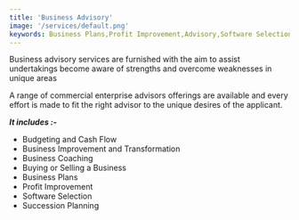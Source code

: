 ```yaml
---
title: 'Business Advisory'
image: '/services/default.png'
keywords: Business Plans,Profit Improvement,Advisory,Software Selection
---
```


Business advisory services are furnished with the aim to assist undertakings become aware of strengths and overcome weaknesses in unique areas

A range of commercial enterprise advisors offerings are available and every effort is made to fit the right advisor to the unique desires of the applicant.

***It includes :-***

* Budgeting and Cash Flow
* Business Improvement and Transformation
* Business Coaching
* Buying or Selling a Business
* Business Plans
* Profit Improvement
* Software Selection
* Succession Planning